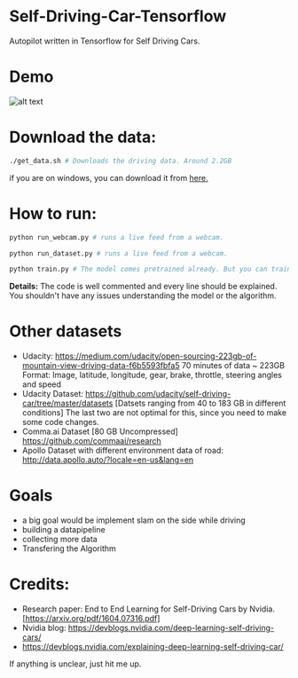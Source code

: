 # Self-Driving-Car-Tensorflow
Autopilot written in Tensorflow for Self Driving Cars. 
# Demo 
![alt text](repostuff/demo.gif "Demo video")
# Download the data:
```sh 
./get_data.sh # Downloads the driving data. Around 2.2GB
```
if you are on windows, you can download it from [here.](https://drive.google.com/file/d/0B-KJCaaF7elleG1RbzVPZWV4Tlk/view)

# How to run:
```sh 
python run_webcam.py # runs a live feed from a webcam.
```
```sh 
python run_dataset.py # runs a live feed from a webcam.
```

```sh 
python train.py # The model comes pretrained already. But you can train if you want to. GTX 1070 needed around an hour.
```

**Details:** The code is well commented and every line should be explained. You shouldn't have any issues understanding the model or the algorithm.

# Other datasets
- Udacity: https://medium.com/udacity/open-sourcing-223gb-of-mountain-view-driving-data-f6b5593fbfa5
70 minutes of data ~ 223GB
Format: Image, latitude, longitude, gear, brake, throttle, steering angles and speed
- Udacity Dataset: https://github.com/udacity/self-driving-car/tree/master/datasets [Datsets ranging from 40 to 183 GB in different conditions]
The last two are not optimal for this, since you need to make some code changes. 
- Comma.ai Dataset [80 GB Uncompressed] https://github.com/commaai/research
- Apollo Dataset with different environment data of road: http://data.apollo.auto/?locale=en-us&lang=en

# Goals
- a big goal would be implement slam on the side while driving
- building a datapipeline 
- collecting more data 
- Transfering the Algorithm

# Credits:
- Research paper: End to End Learning for Self-Driving Cars by Nvidia. [https://arxiv.org/pdf/1604.07316.pdf]
- Nvidia blog: https://devblogs.nvidia.com/deep-learning-self-driving-cars/ 
- https://devblogs.nvidia.com/explaining-deep-learning-self-driving-car/

If anything is unclear, just hit me up. 


